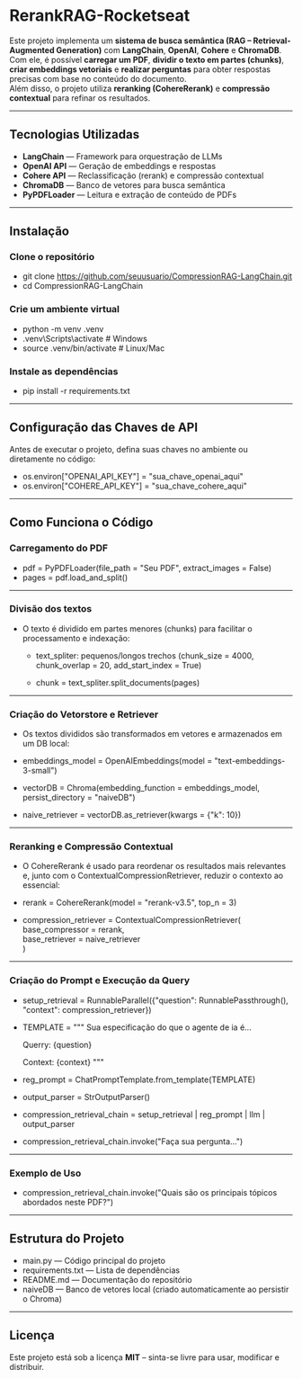 # RerankRAG-Rocketseat

Este projeto implementa um **sistema de busca semântica (RAG – Retrieval-Augmented Generation)** com **LangChain**, **OpenAI**, **Cohere** e **ChromaDB**.  
Com ele, é possível **carregar um PDF**, **dividir o texto em partes (chunks)**, **criar embeddings vetoriais** e **realizar perguntas** para obter respostas precisas com base no conteúdo do documento.  
Além disso, o projeto utiliza **reranking (CohereRerank)** e **compressão contextual** para refinar os resultados.

---

##  Tecnologias Utilizadas

-  **LangChain** — Framework para orquestração de LLMs  
-  **OpenAI API** — Geração de embeddings e respostas  
-  **Cohere API** — Reclassificação (rerank) e compressão contextual  
-  **ChromaDB** — Banco de vetores para busca semântica  
-  **PyPDFLoader** — Leitura e extração de conteúdo de PDFs  

---

## Instalação

###  Clone o repositório
- git clone https://github.com/seuusuario/CompressionRAG-LangChain.git  
- cd CompressionRAG-LangChain  

###  Crie um ambiente virtual
- python -m venv .venv  
- .venv\Scripts\activate    # Windows  
- source .venv/bin/activate # Linux/Mac  

### Instale as dependências
- pip install -r requirements.txt  

---

## Configuração das Chaves de API

Antes de executar o projeto, defina suas chaves no ambiente ou diretamente no código:

- os.environ["OPENAI_API_KEY"] = "sua_chave_openai_aqui"  
- os.environ["COHERE_API_KEY"] = "sua_chave_cohere_aqui"  

---

## Como Funciona o Código

### Carregamento do PDF

- pdf = PyPDFLoader(file_path = "Seu PDF", extract_images = False)  
- pages = pdf.load_and_split()  

---

### Divisão dos textos

- O texto é dividido em partes menores (chunks) para facilitar o processamento e indexação:

    - text_spliter: pequenos/longos trechos (chunk_size = 4000, chunk_overlap = 20, add_start_index = True)

    - chunk = text_spliter.split_documents(pages)

---

### Criação do Vetorstore e Retriever

- Os textos divididos são transformados em vetores e armazenados em um DB local:

- embeddings_model = OpenAIEmbeddings(model = "text-embeddings-3-small")  
- vectorDB = Chroma(embedding_function = embeddings_model, persist_directory = "naiveDB")  
- naive_retriever = vectorDB.as_retriever(kwargs = {"k": 10})

---

### Reranking e Compressão Contextual

- O CohereRerank é usado para reordenar os resultados mais relevantes e, junto com o ContextualCompressionRetriever, reduzir o contexto ao essencial:

- rerank = CohereRerank(model = "rerank-v3.5", top_n = 3)  

- compression_retriever = ContextualCompressionRetriever(  
    base_compressor = rerank,  
    base_retriever = naive_retriever  
  )

---

### Criação do Prompt e Execução da Query

- setup_retrieval = RunnableParallel({"question": RunnablePassthrough(), "context": compression_retriever})  

- TEMPLATE = """
  Sua especificação do que o agente de ia é...
  
  Querry:
  {question}
  
  Context:
  {context}
  """

- reg_prompt = ChatPromptTemplate.from_template(TEMPLATE)  
- output_parser = StrOutputParser()  
- compression_retrieval_chain = setup_retrieval | reg_prompt | llm | output_parser  

- compression_retrieval_chain.invoke("Faça sua pergunta...")

---

### Exemplo de Uso

- compression_retrieval_chain.invoke("Quais são os principais tópicos abordados neste PDF?")  

---

## Estrutura do Projeto

- main.py — Código principal do projeto  
- requirements.txt — Lista de dependências  
- README.md — Documentação do repositório  
- naiveDB — Banco de vetores local (criado automaticamente ao persistir o Chroma)

---

## Licença

Este projeto está sob a licença **MIT** – sinta-se livre para usar, modificar e distribuir.

